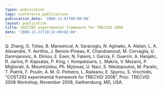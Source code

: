 ```yaml
---
types: publication
tags: conference_publications
publication_date: '2008-11-01T00:00:00'
layout: publication
title: COST292 experimental framework for TRECVID 2008
date: '2008-11-21T10:32:00+02:00'
---
```

<p>Q. Zhang, G. Tolias, B. Mansencal, A. Saracoglu, N. Aginako, A. Alatan, L. A. Alexandre, Y. Avrithis, J. Benois-Pineau, K. Chandramouli, M. Corvaglia, U. Damnjanovic, A. Dimou, E. Esen, N. Fatemi, I. Garcia, F. Guerrin, A. Hanjalic, R. Jarina, P. Kapsalas, P. King, I. Kompatsiaris, L. Makris, V. Mezaris, P. Migliorati, A. Moumtzidou, Ph. Mylonas, U. Naci, S. Nikolopoulos, M. Paralic, T. Piatrik, F. Poulin, A. M. G. Pinheiro, L. Raileanu, E. Spyrou, S. Vrochidis, &quot;COST292 experimental framework for TRECVID 2008&quot;, Proc. TRECVID 2008 Workshop, November 2008, Gaithersburg, MD, USA. <a href="/files/trecvid08_cost292.pdf"><img align="top" alt="" border="0" src="/files/pdf/pdf.png" /></a></p>
